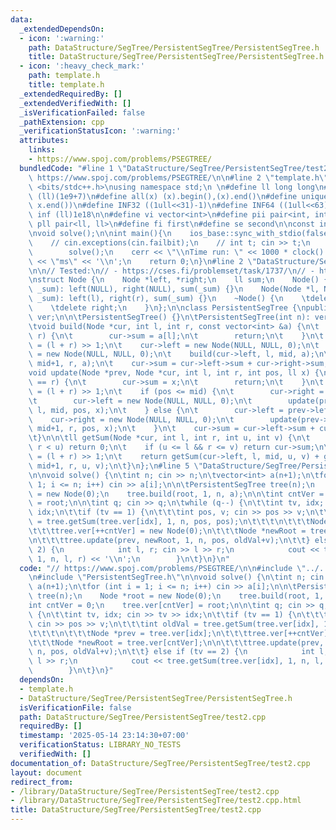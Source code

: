 ```yaml
---
data:
  _extendedDependsOn:
  - icon: ':warning:'
    path: DataStructure/SegTree/PersistentSegTree/PersistentSegTree.h
    title: DataStructure/SegTree/PersistentSegTree/PersistentSegTree.h
  - icon: ':heavy_check_mark:'
    path: template.h
    title: template.h
  _extendedRequiredBy: []
  _extendedVerifiedWith: []
  _isVerificationFailed: false
  _pathExtension: cpp
  _verificationStatusIcon: ':warning:'
  attributes:
    links:
    - https://www.spoj.com/problems/PSEGTREE/
  bundledCode: "#line 1 \"DataStructure/SegTree/PersistentSegTree/test2.cpp\"\n//\
    \ https://www.spoj.com/problems/PSEGTREE/\n\n#line 2 \"template.h\"\n\n#include\
    \ <bits/stdc++.h>\nusing namespace std;\n \n#define ll long long\n#define MOD\
    \ (ll)(1e9+7)\n#define all(x) (x).begin(),(x).end()\n#define unique(x) x.erase(unique(all(x)),\
    \ x.end())\n#define INF32 ((1ull<<31)-1)\n#define INF64 ((1ull<<63)-1)\n#define\
    \ inf (ll)1e18\n\n#define vi vector<int>\n#define pii pair<int, int>\n#define\
    \ pll pair<ll, ll>\n#define fi first\n#define se second\n\nconst int mod = 998244353;\n\
    \nvoid solve();\n\nint main(){\n    ios_base::sync_with_stdio(false);cin.tie(NULL);\n\
    \    // cin.exceptions(cin.failbit);\n    // int t; cin >> t;\n    // while(t--)\n\
    \        solve();\n    cerr << \"\\nTime run: \" << 1000 * clock() / CLOCKS_PER_SEC\
    \ << \"ms\" << '\\n';\n    return 0;\n}\n#line 2 \"DataStructure/SegTree/PersistentSegTree/PersistentSegTree.h\"\
    \n\n// Tested:\n// - https://cses.fi/problemset/task/1737/\n// - https://www.spoj.com/problems/PSEGTREE/\n\
    \nstruct Node {\n    Node *left, *right;\n    ll sum;\n    Node() {}\n    Node(ll\
    \ _sum): left(NULL), right(NULL), sum(_sum) {}\n    Node(Node *l, Node *r, ll\
    \ _sum): left(l), right(r), sum(_sum) {}\n    ~Node() {\n    \tdelete left;\n\
    \    \tdelete right;\n    }\n};\n\nclass PersistentSegTree {\npublic:\n\tvector<Node*>\
    \ ver;\n\n\tPersistentSegTree() {}\n\tPersistentSegTree(int n): ver(n+1) {}\n\n\
    \tvoid build(Node *cur, int l, int r, const vector<int> &a) {\n\t    if (l ==\
    \ r) {\n\t        cur->sum = a[l];\n\t        return;\n\t    }\n\t    int mid\
    \ = (l + r) >> 1;\n\t    cur->left = new Node(NULL, NULL, 0);\n\t    cur->right\
    \ = new Node(NULL, NULL, 0);\n\t    build(cur->left, l, mid, a);\n\t    build(cur->right,\
    \ mid+1, r, a);\n\t    cur->sum = cur->left->sum + cur->right->sum;\n\t}\n\n\t\
    void update(Node *prev, Node *cur, int l, int r, int pos, ll x) {\n\t    if (l\
    \ == r) {\n\t        cur->sum = x;\n\t        return;\n\t    }\n\t    int mid\
    \ = (l + r) >> 1;\n\t    if (pos <= mid) {\n\t        cur->right = prev->right;\n\
    \t        cur->left = new Node(NULL, NULL, 0);\n\t        update(prev->left, cur->left,\
    \ l, mid, pos, x);\n\t    } else {\n\t        cur->left = prev->left;\n\t    \
    \    cur->right = new Node(NULL, NULL, 0);\n\t        update(prev->right, cur->right,\
    \ mid+1, r, pos, x);\n\t    }\n\t    cur->sum = cur->left->sum + cur->right->sum;\n\
    \t}\n\n\tll getSum(Node *cur, int l, int r, int u, int v) {\n\t    if (l > v ||\
    \ r < u) return 0;\n\t    if (u <= l && r <= v) return cur->sum;\n\t    int mid\
    \ = (l + r) >> 1;\n\t    return getSum(cur->left, l, mid, u, v) + getSum(cur->right,\
    \ mid+1, r, u, v);\n\t}\n};\n#line 5 \"DataStructure/SegTree/PersistentSegTree/test2.cpp\"\
    \n\nvoid solve() {\n\tint n; cin >> n;\n\tvector<int> a(n+1);\n\tfor (int i =\
    \ 1; i <= n; i++) cin >> a[i];\n\n\tPersistentSegTree tree(n);\n    Node *root\
    \ = new Node(0);\n    tree.build(root, 1, n, a);\n\n\tint cntVer = 0;\n    tree.ver[cntVer]\
    \ = root;\n\n\tint q; cin >> q;\n\twhile (q--) {\n\t\tint tv, idx; cin >> tv >>\
    \ idx;\n\t\tif (tv == 1) {\n\t\t\tint pos, v; cin >> pos >> v;\n\t\t\tint oldVal\
    \ = tree.getSum(tree.ver[idx], 1, n, pos, pos);\n\t\t\t\n\t\t\tNode *prev = tree.ver[idx];\n\
    \t\t\ttree.ver[++cntVer] = new Node(0);\n\t\t\tNode *newRoot = tree.ver[cntVer];\n\
    \n\t\t\ttree.update(prev, newRoot, 1, n, pos, oldVal+v);\n\t\t} else if (tv ==\
    \ 2) {\n            int l, r; cin >> l >> r;\n            cout << tree.getSum(tree.ver[idx],\
    \ 1, n, l, r) << '\\n';\n        }\n\t}\n}\n"
  code: "// https://www.spoj.com/problems/PSEGTREE/\n\n#include \"../../../template.h\"\
    \n#include \"PersistentSegTree.h\"\n\nvoid solve() {\n\tint n; cin >> n;\n\tvector<int>\
    \ a(n+1);\n\tfor (int i = 1; i <= n; i++) cin >> a[i];\n\n\tPersistentSegTree\
    \ tree(n);\n    Node *root = new Node(0);\n    tree.build(root, 1, n, a);\n\n\t\
    int cntVer = 0;\n    tree.ver[cntVer] = root;\n\n\tint q; cin >> q;\n\twhile (q--)\
    \ {\n\t\tint tv, idx; cin >> tv >> idx;\n\t\tif (tv == 1) {\n\t\t\tint pos, v;\
    \ cin >> pos >> v;\n\t\t\tint oldVal = tree.getSum(tree.ver[idx], 1, n, pos, pos);\n\
    \t\t\t\n\t\t\tNode *prev = tree.ver[idx];\n\t\t\ttree.ver[++cntVer] = new Node(0);\n\
    \t\t\tNode *newRoot = tree.ver[cntVer];\n\n\t\t\ttree.update(prev, newRoot, 1,\
    \ n, pos, oldVal+v);\n\t\t} else if (tv == 2) {\n            int l, r; cin >>\
    \ l >> r;\n            cout << tree.getSum(tree.ver[idx], 1, n, l, r) << '\\n';\n\
    \        }\n\t}\n}"
  dependsOn:
  - template.h
  - DataStructure/SegTree/PersistentSegTree/PersistentSegTree.h
  isVerificationFile: false
  path: DataStructure/SegTree/PersistentSegTree/test2.cpp
  requiredBy: []
  timestamp: '2025-05-14 23:14:30+07:00'
  verificationStatus: LIBRARY_NO_TESTS
  verifiedWith: []
documentation_of: DataStructure/SegTree/PersistentSegTree/test2.cpp
layout: document
redirect_from:
- /library/DataStructure/SegTree/PersistentSegTree/test2.cpp
- /library/DataStructure/SegTree/PersistentSegTree/test2.cpp.html
title: DataStructure/SegTree/PersistentSegTree/test2.cpp
---
```

